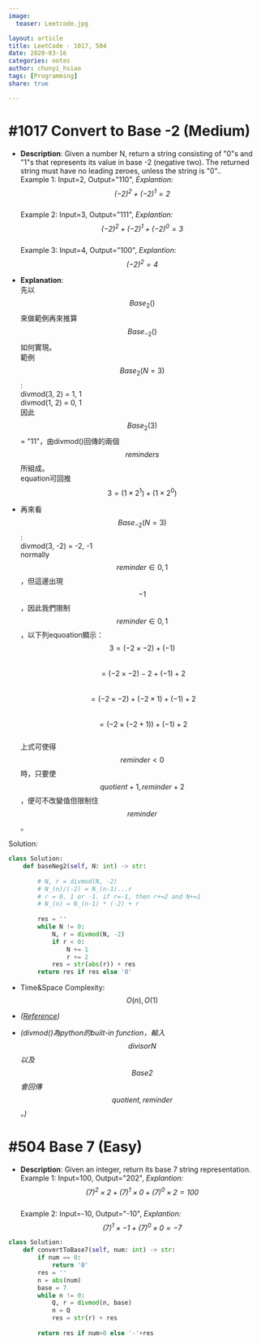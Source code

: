 ```yaml
---
image:
  teaser: Leetcode.jpg

layout: article
title: LeetCode - 1017, 504
date: 2020-03-16
categories: notes
author: chunyi_hsiao
tags: [Programming]
share: true

---
```


# #1017 Convert to Base -2 (Medium)
- **Description**: Given a number N, return a string consisting of "0"s and "1"s that represents its value in base -2 (negative two). The returned string must have no leading zeroes, unless the string is "0"..  
Example 1: Input=2, Output="110", *Explantion: $$(-2) ^ 2 + (-2) ^ 1 = 2$$*  
Example 2: Input=3, Output="111", *Explantion: $$(-2) ^ 2 + (-2) ^ 1 + (-2) ^ 0 = 3$$*  
Example 3: Input=4, Output="100", *Explantion: $$(-2) ^ {2} = 4$$*  

- **Explanation**:  
先以$$Base_2()$$來做範例再來推算$$Base_{-2}()$$如何實現。  
範例 $$Base_2(N=3)$$:  
divmod(3, 2) = 1, 1  
divmod(1, 2) = 0, 1  
因此$$Base_2(3)$$ = "11"，由divmod()回傳的兩個$$reminders$$所組成。  
equation可回推 $$3 = (1\times2^1) + (1\times2^0)$$  
- 再來看$$Base_{-2}(N=3)$$:  
divmod(3, -2) = -2, -1  
normally $$reminder \in {0 ,1}$$，但這邊出現$$-1$$，因此我們限制$$reminder\in{0, 1}$$，以下列equoation顯示：  
$$3 = (-2\times-2) + (-1)$$  
$$  = (-2\times-2) - 2 + (-1) + 2 $$  
$$  = (-2\times-2) + (-2\times1) + (-1) + 2 $$  
$$  = (-2\times(-2+1)) + (-1) + 2 $$  
上式可使得$$reminder<0$$時，只要使$$quotient+1, reminder+2$$，便可不改變值但限制住$$reminder$$。  


Solution:
```python
class Solution:
    def baseNeg2(self, N: int) -> str:
        
        # N, r = divmod(N, -2)
        # N_(n)/(-2) = N_(n-1)...r
        # r = 0, 1 or -1. if r=-1, then r+=2 and N+=1
        # N_(n) = N_(n-1) * (-2) + r
        
        res = ''
        while N != 0:
            N, r = divmod(N, -2)
            if r < 0:
                N += 1
                r += 2
            res = str(abs(r)) + res
        return res if res else '0'
```
- Time&Space Complexity: $$O(n), O(1)$$


- *([Reference](https://leetcode.com/problems/convert-to-base-2/discuss/540820/python-fast-(greater98)-short-detailed-explanation-and-some-tips-only-basic-arithmetics-any-base))*  
- *(divmod()為python的built-in function，輸入$$divisor N$$以及$$Base 2$$會回傳$$quotient, reminder$$。)*  


# #504 Base 7 (Easy)
- **Description**: Given an integer, return its base 7 string representation.  
Example 1: Input=100, Output="202", *Explantion: $$(7)^2 \times 2 + (7)^1 \times 0 + (7)^0 \times 2 = 100$$*  
Example 2: Input=-10, Output="-10", *Explantion: $$(7)^1 \times -1 + (7)^0 \times 0 = -7$$*  

```python
class Solution:
    def convertToBase7(self, num: int) -> str:
        if num == 0:
            return '0'
        res = ''
        n = abs(num)
        base = 7
        while n != 0:
            Q, r = divmod(n, base)
            n = Q
            res = str(r) + res
        
        return res if num>0 else '-'+res
```